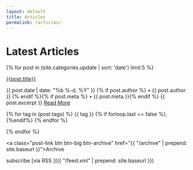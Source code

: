 ```yaml
---
layout: default
title: Articles
permalink: /articles/ 
---
```

<h1 class="post-title">Latest Articles</h1>

{% for post in (site.categories.update | sort: 'date') limit:5 %}

<a class="post-link" href="{{post.url}}" >{{post.title}}</a>

{{ post.date | date: "%b %-d, %Y" }} {% if post.author %} • {{ post.author }} {% endif %}{% if post.meta %} • {{ post.meta }}{% endif %}
{{ post.excerpt }} <a class="btn btn-small btn-more" href="{{post.url}}" >Read More <i class="fa fa-chevron-circle-right"></i></a>

<i class="fa fa-tags"></i> 
{% for tag in (post.tags) %} {{ tag }} {% if forloop.last == false %}, {%endif%} {% endfor %}

{% endfor %}

<a class="post-link btn btn-big btn-archive" href="{{ "/archive" | prepend: site.baseurl }}">Archive <i class="fa fa-arrow-circle-right"></i></a>

subscribe [via RSS <i class="fa fa-rss"></i>]({{ "/feed.xml" | prepend: site.baseurl }})
